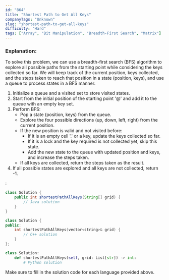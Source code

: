 ```yaml
---
id: "864"
title: "Shortest Path to Get All Keys"
companyTags: "Unknown"
slug: "shortest-path-to-get-all-keys"
difficulty: "Hard"
tags: ["Array", "Bit Manipulation", "Breadth-First Search", "Matrix"]
---
```


### Explanation:
To solve this problem, we can use a breadth-first search (BFS) algorithm to explore all possible paths from the starting point while considering the keys collected so far. We will keep track of the current position, keys collected, and the steps taken to reach that position in a state (position, keys), and use a queue to process states in a BFS manner.

1. Initialize a queue and a visited set to store visited states.
2. Start from the initial position of the starting point '@' and add it to the queue with an empty key set.
3. Perform BFS:
   - Pop a state (position, keys) from the queue.
   - Explore the four possible directions (up, down, left, right) from the current position.
   - If the new position is valid and not visited before:
     - If it is an empty cell '.' or a key, update the keys collected so far.
     - If it is a lock and the key required is not collected yet, skip this state.
     - Add the new state to the queue with updated position and keys, and increase the steps taken.
   - If all keys are collected, return the steps taken as the result.
4. If all possible states are explored and all keys are not collected, return -1.

:

```java
class Solution {
    public int shortestPathAllKeys(String[] grid) {
        // Java solution
    }
}
```

```cpp
class Solution {
public:
    int shortestPathAllKeys(vector<string>& grid) {
        // C++ solution
    }
};
```

```python
class Solution:
    def shortestPathAllKeys(self, grid: List[str]) -> int:
        # Python solution
```

Make sure to fill in the solution code for each language provided above.